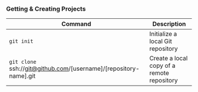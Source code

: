 ### Getting & Creating Projects
| Command | Description |
| ------- | ----------- |
| `git init` | Initialize a local Git repository
| `git clone` ssh://git@github.com/[username]/[repository-name].git | Create a local copy of a remote repository 

